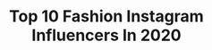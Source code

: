 ---
title: Top 10 Fashion Instagram Influencers In 2020
description: >-
  Find top fashion Instagram influencers in 2020. Most popular hashtags: #pretty #fashion #lookoftheday #ootd.
platform: Instagram
profiles:
  - username: "cliodhnamclaughlin_"
    fullname: >-
      Clíodhna McLaughlin
    location: "United Kingdom"
    followers: 4098
    engagement: 4486
    commentsToLikes: 0.322169
    id: ckaosd9ver5qp0i78rz666fu9
    verified: false
    hashtags: "#femalefamily, #myloungelife, #plt, #isawitfirst"
  - username: "romanioz"
    fullname: >-
      Roman 🇦🇫
    location: "Germany"
    followers: 4222
    engagement: 4173
    commentsToLikes: 0.346196
    id: ckaoskd0vruzd0i78ta4pjb3c
    verified: false
    hashtags: "#allblackoutfit, #simplefit"
  - username: "romejohns"
    fullname: >-
      Rome Johnson | Style
    location: "United States"
    followers: 15044
    engagement: 4156
    commentsToLikes: 0.069704
    id: ck8t1v9nix65e0j78gkeeieo6
    verified: false
    hashtags: "#blackparents, #blackdads, #nicugraduate, #trachbaby"
  - username: "aslam_azzi"
    fullname: >-
      R ⭕ W D Y
    location: ""
    followers: 2359
    engagement: 4140
    commentsToLikes: 0.369201
    id: ck9wi95sx19bv0j78s3u61tjk
    verified: false
    hashtags: "#duke200, #banglore, #keralaatraction, #gaintrick"
  - username: "kyravaneck_"
    fullname: >-
      Kyra Nina Van Eck 🦋
    location: "Netherlands"
    followers: 4015
    engagement: 4117
    commentsToLikes: 0.330570
    id: ck9hcnodem7gn0j78dqgj259g
    verified: false
    hashtags: "#sweater, #dowhatyoulove, #fashion, #bymusthaves"
  - username: "rufiee"
    fullname: >-
      Rufaro | 📸
    location: ""
    followers: 2103
    engagement: 3470
    commentsToLikes: 0.177348
    id: ckapbw6mo1ick0i78w3wwppid
    verified: false
    hashtags: ""
  - username: "the__viperhead"
    fullname: >-
      A R O 〽️ A L  |  R K
    location: "United States"
    followers: 3632
    engagement: 3451
    commentsToLikes: 0.407174
    id: ck9wiir722fpl0j78u7k6yukj
    verified: false
    hashtags: "#superhero, #pretty, #caricature, #editorial"
  - username: "joeyloomans"
    fullname: >-
      Joey Loomans🇳🇱
    location: "Netherlands"
    followers: 2830
    engagement: 3408
    commentsToLikes: 0.460016
    id: ckap5lrzrc8kn0i78q6jhmeo1
    verified: false
    hashtags: "#pizzatime, #menshealth, #mens, #streetwear"
  - username: "rikesarah"
    fullname: >-
      Rike
    location: "Germany"
    followers: 2279
    engagement: 3388
    commentsToLikes: 0.124796
    id: ckap3nbue3q850i78sz3a3j50
    verified: false
    hashtags: "#coatlover, #interiorinspo, #styleinspo, #mirrorselfie"
  - username: "megangadd"
    fullname: >-
      MEGAN GADD
    location: "United Kingdom"
    followers: 2694
    engagement: 3292
    commentsToLikes: 0.209848
    id: ck9wew9brm4ba0j78cru16v2w
    verified: false
    hashtags: "#officeloves, #gifted, #ad"
---